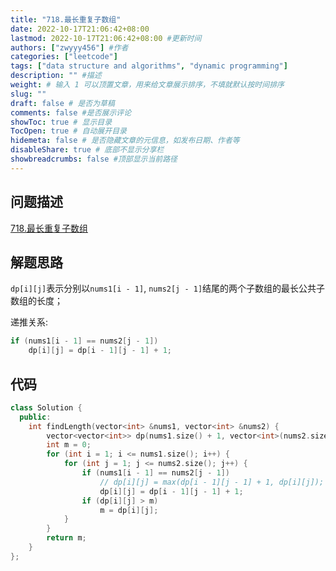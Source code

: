 ```yaml
---
title: "718.最长重复子数组"
date: 2022-10-17T21:06:42+08:00
lastmod: 2022-10-17T21:06:42+08:00 #更新时间
authors: ["zwyyy456"] #作者
categories: ["leetcode"]
tags: ["data structure and algorithms", "dynamic programming"]
description: "" #描述
weight: # 输入 1 可以顶置文章，用来给文章展示排序，不填就默认按时间排序
slug: ""
draft: false # 是否为草稿
comments: false #是否展示评论
showToc: true # 显示目录
TocOpen: true # 自动展开目录
hidemeta: false # 是否隐藏文章的元信息，如发布日期、作者等
disableShare: true # 底部不显示分享栏
showbreadcrumbs: false #顶部显示当前路径
---
```

## 问题描述
[718.最长重复子数组](https://leetcode.cn/problems/maximum-length-of-repeated-subarray/)

## 解题思路
`dp[i][j]`表示分别以`nums1[i - 1]`, `nums2[j - 1]`结尾的两个子数组的最长公共子数组的长度；

递推关系:
```cpp
if (nums1[i - 1] == nums2[j - 1])
    dp[i][j] = dp[i - 1][j - 1] + 1;
```

## 代码
```cpp
class Solution {
  public:
    int findLength(vector<int> &nums1, vector<int> &nums2) {
        vector<vector<int>> dp(nums1.size() + 1, vector<int>(nums2.size() + 1, 0));
        int m = 0;
        for (int i = 1; i <= nums1.size(); i++) {
            for (int j = 1; j <= nums2.size(); j++) {
                if (nums1[i - 1] == nums2[j - 1])
                    // dp[i][j] = max(dp[i - 1][j - 1] + 1, dp[i][j]);
                    dp[i][j] = dp[i - 1][j - 1] + 1;
                if (dp[i][j] > m)
                    m = dp[i][j];
            }
        }
        return m;
    }
};
```
